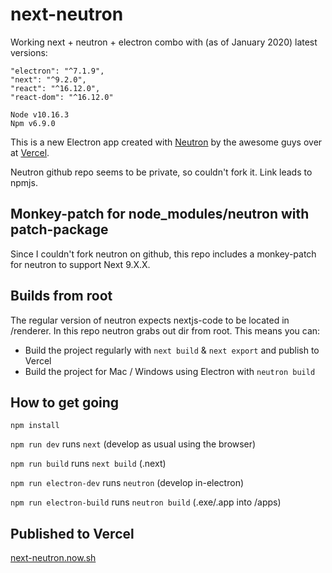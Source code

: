 # next-neutron

Working next + neutron + electron combo with (as of January 2020) latest versions:
```
"electron": "^7.1.9",
"next": "^9.2.0",
"react": "^16.12.0",
"react-dom": "^16.12.0"
```

```
Node v10.16.3
Npm v6.9.0
```

This is a new Electron app created with [Neutron](https://www.npmjs.com/package/neutron) by the awesome guys over at [Vercel](https://vercel.com).

Neutron github repo seems to be private, so couldn't fork it. Link leads to npmjs.

## Monkey-patch for node_modules/neutron with patch-package

Since I couldn't fork neutron on github, this repo includes a monkey-patch for neutron to support Next 9.X.X.

## Builds from root

The regular version of neutron expects nextjs-code to be located in /renderer. In this repo neutron grabs out dir from root. This means you can:
- Build the project regularly with `next build` & `next export` and publish to Vercel
- Build the project for Mac / Windows using Electron with `neutron build`

## How to get going

`npm install`

`npm run dev` runs `next` (develop as usual using the browser)

`npm run build` runs `next build` (.next)

`npm run electron-dev` runs `neutron` (develop in-electron)

`npm run electron-build` runs `neutron build` (.exe/.app into /apps)

## Published to Vercel

[next-neutron.now.sh](https://next-neutron.now.sh)
